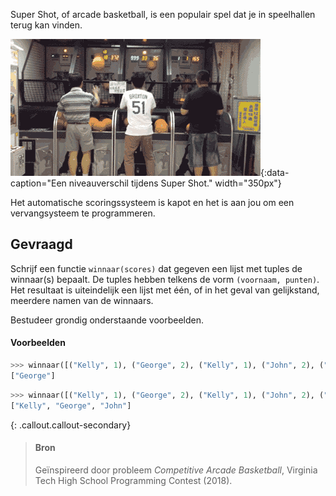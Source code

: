 Super Shot, of arcade basketball, is een populair spel dat je in speelhallen terug kan vinden.

![Een niveauverschil tijdens Super Shot.](media/basketball-arcade-game.gif "Een niveauverschil tijdens Super Shot."){:data-caption="Een niveauverschil tijdens Super Shot." width="350px"}

Het automatische scoringssysteem is kapot en het is aan jou om een vervangsysteem te programmeren.

## Gevraagd
Schrijf een functie `winnaar(scores)` dat gegeven een lijst met tuples de winnaar(s) bepaalt. De tuples hebben telkens de vorm `(voornaam, punten)`. Het resultaat is uiteindelijk een lijst met één, of in het geval van gelijkstand, meerdere namen van de winnaars.

Bestudeer grondig onderstaande voorbeelden.

#### Voorbeelden

```python
>>> winnaar([("Kelly", 1), ("George", 2), ("Kelly", 1), ("John", 2), ("George", 1)])
["George"]
```

```python
>>> winnaar([("Kelly", 1), ("George", 2), ("Kelly", 1), ("John", 2), ("George", 1), ("Kelly", 1), ("John", 1)])
["Kelly", "George", "John"]
```


{: .callout.callout-secondary}
>#### Bron
> Geïnspireerd door probleem *Competitive Arcade Basketball*, Virginia Tech High School Programming Contest (2018). 

